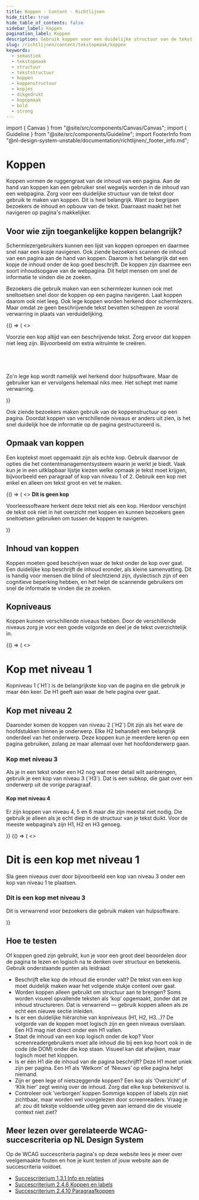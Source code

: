 ```yaml
---
title: Koppen · Content · Richtlijnen
hide_title: true
hide_table_of_contents: false
sidebar_label: Koppen
pagination_label: Koppen
description: Gebruik koppen voor een duidelijke structuur van de tekst op een pagina of scherm.
slug: /richtlijnen/content/tekstopmaak/koppen
keywords:
  - semantiek
  - tekstopmaak
  - structuur
  - tekststructuur
  - koppen
  - koppenstructuur
  - kopjes
  - dikgedrukt
  - kopopmaak
  - bold
  - strong
---
```


<!-- @license CC0-1.0 -->

import { Canvas } from "@site/src/components/Canvas/Canvas";
import { Guideline } from "@site/src/components/Guideline";
import FooterInfo from "@nl-design-system-unstable/documentation/richtlijnen/\_footer_info.md";

# Koppen

Koppen vormen de ruggengraat van de inhoud van een pagina. Aan de hand van koppen kan een gebruiker snel wegwijs worden in de inhoud van een webpagina. Zorg voor een duidelijke structuur van de tekst door gebruik te maken van koppen. Dit is heel belangrijk. Want zo begrijpen bezoekers de inhoud en opbouw van de tekst. Daarnaast maakt het het navigeren op pagina's makkelijker.

## Voor wie zijn toegankelijke koppen belangrijk?

Schermlezergebruikers kunnen een lijst van koppen oproepen en daarmee snel naar een kopje navigeren. Ook ziende bezoekers scannen de inhoud van een pagina aan de hand van koppen. Daarom is het belangrijk dat een kopje de inhoud onder de kop goed beschrijft. De koppen zijn daarmee een soort inhoudsopgave van de webpagina. Dit helpt mensen om snel de informatie te vinden die ze zoeken.

Bezoekers die gebruik maken van een schermlezer kunnen ook met sneltoetsen snel door de koppen op een pagina navigeren. Laat koppen daarom ook niet leeg. Ook lege koppen worden herkend door schermlezers. Maar omdat ze geen beschrijvende tekst bevatten scheppen ze vooral verwarring in plaats van verduidelijking.

<Guideline appearance="dont" title="Koppen leeg laten">
  <Canvas language="html" defaultExpandedCode>
    {() => (
      <>
          <p>
            Voorzie een kop altijd van een beschrijvende tekst. Zorg ervoor dat koppen niet leeg zijn. Bijvoorbeeld om extra witruimte te creëren.
          </p>
          <h2>&nbsp;</h2>
          <p>Zo'n lege kop wordt namelijk wel herkend door hulpsoftware. Maar de gebruiker kan er vervolgens helemaal niks mee. Het schept met name verwarring.</p>
      </>
    )}
  </Canvas>
</Guideline>

Ook ziende bezoekers maken gebruik van de koppenstructuur op een pagina. Doordat koppen van verschillende niveaus er anders uit zien, is het snel duidelijk hoe de informatie op de pagina gestructureerd is.

## Opmaak van koppen

Een koptekst moet opgemaakt zijn als echte kop. Gebruik daarvoor de opties die het contentmanagementsysteem waarin je werkt je biedt. Vaak kun je in een uitklapbaar lijstje kiezen welke opmaak je tekst moet krijgen, bijvoorbeeld een paragraaf of kop van niveau 1 of 2. Gebruik een kop niet enkel en alleen om tekst groot en vet te maken.

<Guideline appearance="dont" title="Tekst dikgedrukt en groter maken en een andere kleur geven zodat het op een kop lijkt.">
  <Canvas language="html">
    {() => (
      <>
          <strong style={{ color: 'purple', fontSize: '200%' }}>
            Dit is geen kop
          </strong>
          <p>
            Voorleessoftware herkent deze tekst niet als een kop. Hierdoor verschijnt de tekst ook niet in het overzicht met koppen en kunnen bezoekers geen sneltoetsen gebruiken om tussen de koppen te navigeren.
          </p>
      </>
    )}
  </Canvas>
</Guideline>

## Inhoud van koppen

Koppen moeten goed beschrijven waar de tekst onder de kop over gaat. Een duidelijke kop beschrijft de inhoud eronder, als kleine samenvatting. Dit is handig voor mensen die blind of slechtziend zijn, dyslectisch zijn of een cognitieve beperking hebben, en het helpt de scannende gebruikers om snel de informatie te vinden die ze zoeken.

## Kopniveaus

Koppen kunnen verschillende niveaus hebben. Door de verschillende niveaus zorg je voor een goede volgorde en deel je de tekst overzichtelijk in.

<Guideline appearance="do" title="Gebruik kopniveaus in de de goede volgorde.">
  <Canvas language="html">
    {() => (
      <>
          <h1>Kop met niveau 1</h1>
          <p>
            Kopniveau 1 (`H1`) is de belangrijkste kop van de pagina en die gebruik je maar één keer. De H1 geeft aan waar de hele pagina over gaat.
          </p>
          <h2>Kop met niveau 2</h2>
          <p>
            Daaronder komen de koppen van niveau 2 (`H2`) Dit zijn als het ware de hoofdstukken binnen je onderwerp. Elke H2 behandelt een belangrijk onderdeel van het onderwerp. Deze koppen kun je meerdere keren op een pagina gebruiken, zolang ze maar allemaal over het hoofdonderwerp gaan.
          </p>
          <h3>Kop met niveau 3</h3>
          <p>
            Als je in een tekst onder een H2 nog wat meer detail wilt aanbrengen, gebruik je een kop van niveau 3 (`H3`). Dat is een subkop, die gaat over een onderwerp uit de vorige paragraaf.
          </p>
          <h4>Kop met niveau 4</h4>
          <p>
            Er zijn koppen van niveau 4, 5 en 6 maar die zijn meestal niet nodig. Die gebruik je alleen als je echt diep in de structuur van je tekst duikt. Voor de meeste webpagina’s zijn H1, H2 en H3 genoeg.
          </p>
      </>
    )}
  </Canvas>
</Guideline>

<Guideline appearance="dont" title="Een kopniveau overslaan.">
  <Canvas language="html">
    {() => (
      <>
          <h1>Dit is een kop met niveau 1</h1>
          <p>
            Sla geen niveaus over door bijvoorbeeld een kop van niveau 3 onder een kop van niveau 1 te plaatsen. 
          </p>
          <h3>Dit is een kop met niveau 3</h3>
          <p>
            Dit is verwarrend voor bezoekers die gebruik maken van hulpsoftware.
          </p>
      </>
    )}
  </Canvas>
</Guideline>

## Hoe te testen

Of koppen goed zijn gebruikt, kun je voor een groot deel beoordelen door de pagina te lezen en logisch na te denken over structuur en betekenis. Gebruik onderstaande punten als leidraad:

- Beschrijft elke kop de inhoud die eronder valt?
  De tekst van een kop moet duidelijk maken waar het volgende stukje content over gaat.
- Worden koppen alleen gebruikt om structuur aan te brengen?
  Soms worden visueel opvallende teksten als ‘kop’ opgemaakt, zonder dat ze inhoud structureren. Dat is verwarrend — gebruik koppen alleen als ze echt een nieuwe sectie inleiden.
- Is er een duidelijke hiërarchie van kopniveaus (H1, H2, H3…)?
  De volgorde van de koppen moet logisch zijn en geen niveaus overslaan. Een H3 mag niet direct onder een H1 vallen.
- Staat de inhoud van een kop logisch onder de kop?
  Voor screenreadergebruikers moet alle inhoud die bij een kop hoort ook in de code (de DOM) onder die kop staan. Visueel kan dat afwijken, maar logisch moet het kloppen.
- Is er één H1 die de inhoud van de pagina beschrijft?
  Deze H1 moet uniek zijn per pagina. Een H1 als ‘Welkom’ of ‘Nieuws’ op elke pagina helpt niemand.
- Zijn er geen lege of nietszeggende koppen?
  Een kop als ‘Overzicht’ of ‘Klik hier’ zegt weinig over de inhoud. Zorg dat elke kop betekenisvol is.
- Controleer ook ‘verborgen’ koppen
  Sommige koppen of labels zijn niet zichtbaar, maar worden wel voorgelezen door screenreaders. Vraag je af: zou dit tekstje voldoende uitleg geven aan iemand die de visuele context niet ziet?

## Meer lezen over gerelateerde WCAG-succescriteria op NL Design System

Op de WCAG succescriteria pagina's op deze website lees je meer over veelgemaakte fouten en hoe je kunt testen of jouw website aan de succescriteria voldoet.

- [Succescriterium 1.3.1 Info en relaties](https://nldesignsystem.nl/wcag/1.3.1)
- [Succescriterium 2.4.6 Koppen en labels](https://nldesignsystem.nl/wcag/2.4.6)
- [Succescriterium 2.4.10 Paragraafkoppen](https://nldesignsystem.nl/wcag/2.4.10)

<FooterInfo />
